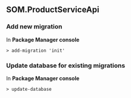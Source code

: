 ## SOM.ProductServiceApi

### Add new migration 
In **Package Manager console**
```
> add-migration 'init'
```


### Update database for existing migrations
In **Package Manager console**
```
> update-database
```





